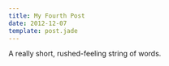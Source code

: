```yaml
---
title: My Fourth Post
date: 2012-12-07
template: post.jade
---
```


A really short, rushed-feeling string of words.